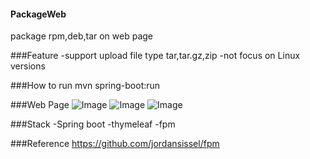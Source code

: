 #### PackageWeb
package rpm,deb,tar on web page

###Feature
-support upload file type tar,tar.gz,zip
-not focus on Linux versions

###How to run
mvn spring-boot:run

###Web Page
![Image](../master/screenshots/packageweb1.png?raw=true)
![Image](../master/screenshots/packageweb2.png?raw=true)
![Image](../master/screenshots/filedownload.png?raw=true)

###Stack
-Spring boot
-thymeleaf
-fpm

###Reference
https://github.com/jordansissel/fpm


